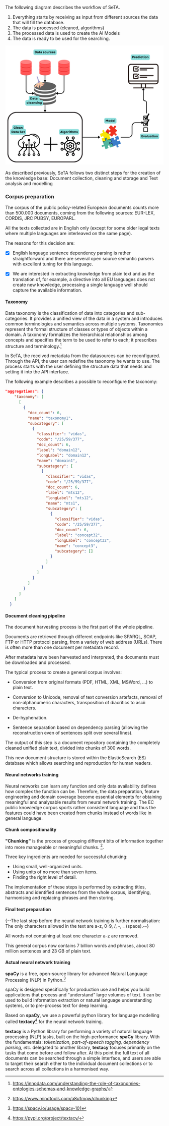 

The following diagram describes the workflow of SeTA.
 
1. Everything starts by receiving as input from different sources the data that will fill the database.
2. The data is processed (cleaned, algorithms)
3. The processed data is used to create the AI Models
4. The data is ready to be used for the searching. 


![Screenshot](../img/machine_learning_icons.png)



As described previously, SeTA follows two distinct steps for the creation of the knowledge base: Document collection, cleaning and storage and Text analysis and modelling 


### Corpus preparation

The corpus of the public policy-related European documents counts more than 500.000 documents, coming from the following sources: EUR-LEX, CORDIS, JRC PUBSY, EUROPARL.

All the texts collected are in English only (except for some older legal texts where multiple languages are interleaved on the same page). 

The reasons for this decision are:

- [x] English language sentence dependency parsing is rather straightforward and there are several open source semantic parsers with excellent tuning for this language.

- [x] We are interested in extracting knowledge from plain text and as the translation of, for example, a directive into all EU languages does not create new knowledge, processing a single language well should capture the available information.

#### Taxonomy

Data taxonomy is the classification of data into categories and sub-categories. It provides a unified view of the data in a system and introduces common terminologies and semantics across multiple systems. Taxonomies represent the formal structure of classes or types of objects within a domain. A taxonomy formalizes the hierarchical relationships among concepts and specifies the term to be used to refer to each; it prescribes structure and terminology.[^1] 

In SeTA, the received metadata from the datasources can be reconfigured.  Through the API, the user can redefine the taxonomy he wants to use. The process starts with the user defining the structure data that needs and setting it into the API interface. 

The following example describes a possible to reconfigure the taxonomy:

``` json
"aggregations": {
    "taxonomy": [
      [
        {
          "doc_count": 6,
          "name": "taxonomy1",
          "subcategory": [
            {
              "classifier": "vidas",
              "code": "/25/59/377",
              "doc_count": 6,
              "label": "domain12",
              "longLabel": "domain12",
              "name": "domain1",
              "subcategory": [
                {
                  "classifier": "vidas",
                  "code": "/25/59/377",
                  "doc_count": 6,
                  "label": "mts12",
                  "longLabel": "mts12",
                  "name": "mts1",
                  "subcategory": [
                    {
                      "classifier": "vidas",
                      "code": "/25/59/377",
                      "doc_count": 6,
                      "label": "concept32",
                      "longLabel": "concept32",
                      "name": "concept3",
                      "subcategory": []
                    }
                  ]
                }
              ]
            }
          ]
        }
      ]
    ]
  }
```



#### Document cleaning pipeline
The document harvesting process is the first part of the whole pipeline. 

Documents are retrieved through different endpoints like SPARQL, SOAP, FTP or HTTP protocol parsing, from a variety of web address (URLs). There is often more than one document per metadata record. 

After metadata have been harvested and interpreted, the documents must be downloaded and processed. 

The typical process to create a general corpus involves:

- Conversion from original formats (PDF, HTML, XML, MSWord, …) to plain text.

- Conversion to Unicode, removal of text conversion artefacts, removal of non-alphanumeric characters, transposition of diacritics to ascii characters.

- De-hyphenation.

- Sentence separation based on dependency parsing (allowing the reconstruction even of sentences split over several lines).

The output of this step is a document repository containing the completely cleaned unified plain text, divided into chunks of 300 words. 

This new document structure is stored within the ElasticSearch (ES) database which allows searching and reproduction for human readers. 


#### Neural networks training

Neural networks can learn any function and only data availability defines how complex the function can be. Therefore, the data preparation, feature engineering and domain coverage become essential elements for obtaining meaningful and analysable results from neural network training.
The EC public knowledge corpus sports rather consistent language and thus the features could have been created from chunks instead of words like in general language.

#### Chunk compositionality

**"Chunking"** is the process of grouping different bits of information together into more manageable or meaningful chunks. [^2]. 

Three key ingredients are needed for successful chunking:

- Using small, well-organized units.
- Using units of no more than seven items.
- Finding the right level of detail.

The implementation of these steps is performed by extracting titles, abstracts and identified sentences from the whole corpus, identifying, harmonising and replacing phrases and then storing.

#### Final text preparation

{--The last step before the neural network training is further normalisation: The only characters allowed in the text are a-z, 0-9, /, -, _ (space).--}

All words not containing at least one character a-z are removed.

This general corpus now contains 7 billion words and phrases, about 80 million sentences and 23 GB of plain text.

#### Actual neural network training

**spaCy** is a free, open-source library for advanced Natural Language Processing (NLP) in Python.[^3]

spaCy is designed specifically for production use and helps you build applications that process and “understand” large volumes of text. It can be used to build information extraction or natural language understanding systems, or to pre-process text for deep learning.

Based on **spaCy**, we use a powerful python library for language modelling called **textacy**[^4] for the neural network training.

**textacy** is a Python library for performing a variety of natural language processing (NLP) tasks, built on the high-performance **spaCy** library. With the fundamentals: *tokenization, part-of-speech tagging, dependency parsing, etc.* delegated to another library, **textacy** focuses primarily on the tasks that come before and follow after.
At this point the full text of all documents can be searched through a simple interface, and users are able to target their search either to the individual document collections or to search across all collections in a harmonised way.


[^1]: https://innodata.com/understanding-the-role-of-taxonomies-ontologies-schemas-and-knowledge-graphs/
[^2]: https://www.mindtools.com/a8u1mqw/chunking
[^3]: https://spacy.io/usage/spacy-101
[^4]: https://pypi.org/project/textacy/





